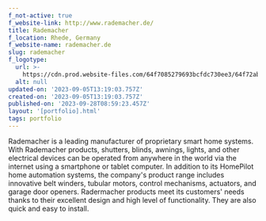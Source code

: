 ```yaml
---
f_not-active: true
f_website-link: http://www.rademacher.de/
title: Rademacher
f_location: Rhede, Germany
f_website-name: rademacher.de
slug: rademacher
f_logotype:
  url: >-
    https://cdn.prod.website-files.com/64f7085279693bcfdc730ee3/64f72ab4e9c900e8d6480a05_Rademacher.jpg
  alt: null
updated-on: '2023-09-05T13:19:03.757Z'
created-on: '2023-09-05T13:19:03.757Z'
published-on: '2023-09-28T08:59:23.457Z'
layout: '[portfolio].html'
tags: portfolio
---
```


Rademacher is a leading manufacturer of proprietary smart home systems. With Rademacher products, shutters, blinds, awnings, lights, and other electrical devices can be operated from anywhere in the world via the internet using a smartphone or tablet computer. In addition to its HomePilot home automation systems, the company's product range includes innovative belt winders, tubular motors, control mechanisms, actuators, and garage door openers. Radermacher products meet its customers' needs thanks to their excellent design and high level of functionality. They are also quick and easy to install.  

  

‍
